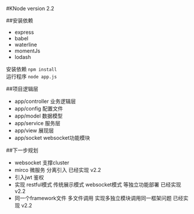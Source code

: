 #KNode version 2.2

##安装依赖

+ express 
+ babel 
+ waterline	
+ momentJs  
+ lodash 

安装依赖  `npm install`  
运行程序  `node app.js`  

##项目逻辑层

+ app/controller 业务逻辑层  
+ app/config 配置文件  
+ app/model 数据模型  
+ app/service 服务层  
+ app/view 展现层  
+ app/socket websocket功能模块  

##下一步规划

+ websocket 支撑cluster  
+ mirco 微服务 分离引入  已经实现 v2.2
+ 引入jwt 鉴权  
+ 实现 restful模式 传统展示模式 websocket模式 等独立功能部署  已经实现 v2.2
+ 同一个framework文件 多文件调用 实现多独立模块调用同一框架问题  已经实现 v2.2
